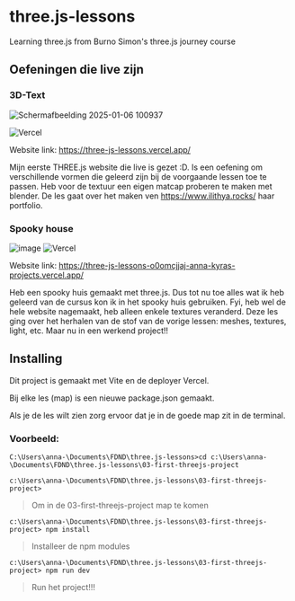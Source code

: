 # three.js-lessons
Learning three.js from Burno Simon's three.js journey course

## Oefeningen die live zijn

### 3D-Text

![Schermafbeelding 2025-01-06 100937](https://github.com/user-attachments/assets/56171175-6e12-4e2e-8f5a-14734c1f0d55)

![Vercel](https://vercelbadge.vercel.app/api/anna-kyra/three.js-lessons)

Website link: https://three-js-lessons.vercel.app/

Mijn eerste THREE.js website die live is gezet :D.
Is een oefening om verschillende vormen die geleerd zijn bij de voorgaande lessen toe te passen.
Heb voor de textuur een eigen matcap proberen te maken met blender.
De les gaat over het maken ven https://www.ilithya.rocks/ haar portfolio.

### Spooky house

![image](https://github.com/user-attachments/assets/7c3cf6d4-58da-46e2-8c9e-56eda7fb401b)
![Vercel](https://vercelbadge.vercel.app/api/anna-kyra/three.js-lessons)

Website link: https://three-js-lessons-o0omcjjaj-anna-kyras-projects.vercel.app/

Heb een spooky huis gemaakt met three.js. Dus tot nu toe alles wat ik heb geleerd van de cursus kon ik in het spooky huis gebruiken. Fyi, heb wel de hele website nagemaakt, heb alleen enkele textures veranderd. Deze les ging over het herhalen van de stof van de vorige lessen: meshes, textures, light, etc. Maar nu in een werkend project!!


## Installing
Dit project is gemaakt met Vite en de deployer Vercel.

Bij elke les (map) is een nieuwe package.json gemaakt.

Als je de les wilt zien zorg ervoor dat je in de goede map zit in de terminal.

### Voorbeeld:

```Terminal
C:\Users\anna-\Documents\FDND\three.js-lessons>cd c:\Users\anna-\Documents\FDND\three.js-lessons\03-first-threejs-project

c:\Users\anna-\Documents\FDND\three.js-lessons\03-first-threejs-project>
```
> Om in de 03-first-threejs-project map te komen

```Terminal
c:\Users\anna-\Documents\FDND\three.js-lessons\03-first-threejs-project> npm install
```
> Installeer de npm modules

```Terminal
c:\Users\anna-\Documents\FDND\three.js-lessons\03-first-threejs-project> npm run dev
```

> Run het project!!!
